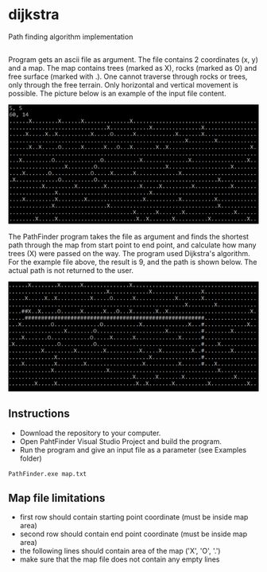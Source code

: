 # dijkstra
Path finding algorithm implementation

##
Program gets an ascii file as argument. The file contains 2 coordinates (x, y) and a map. The map contains trees (marked as X), rocks (marked as O) and free surface (marked with .). One cannot traverse through rocks or trees, only through the free terrain. Only horizontal and vertical movement is possible. The picture below is an example of the input file content.

![Input file content](Images/file.PNG)

The PathFinder program takes the file as argument and finds the shortest path through the map from start point to end point, and calculate how many trees (X) were passed on the way. The program used Dijkstra's algorithm. For the example file above, the result is 9, and the path is shown below. The actual path is not returned to the user.

![Solution path](Images/path.PNG)

## Instructions
* Download the repository to your computer.
* Open PahtFinder Visual Studio Project and build the program.
* Run the program and give an input file as a parameter (see Examples folder)

```
PathFinder.exe map.txt
```

## Map file limitations
* first row should contain starting point coordinate (must be inside map area)
* second row should contain end point coordinate (must be inside map area)
* the following lines should contain area of the map ('X', 'O', '.')
* make sure that the map file does not contain any empty lines
